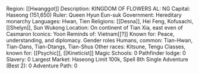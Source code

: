 Region: [[Hwanggot]]
Description: KINGDOM OF FLOWERS
AL: NG
Capital: Haseong
(151,650)
Ruler: Queen Hyun Eun-suk
Government: Hereditary monarchy
Languages: Hwan, Tien
Religions: [[Desna]], Hei Feng, Kofusachi, [[Shelyn]], Sun Wukong
Location: On continent of Tian Xia,
east even of Casmaron
Iconics: Yoon
Reminds of: Vietnam[[?]]
Known for: Peace, understanding, and 
diplomacy. Gender roles
Humans, common: Tian-Hwan, Tian-Dans, 
Tian-Dtangs, Tian-Shus
Other races: Kitsune, Tengu
Classes, known for: [[Psychic]], [[Kineticist]]
Magic Schools: 0
Pathfinder lodge: 0
Slavery: 0
Largest Market: Haseong
Limit 100k, Spell 8th
Single Adventure (Best 2): 0
Adventure Path: 0
